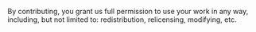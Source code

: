 By contributing, you grant us full permission to use your work in any way, including, but not limited to: redistribution, relicensing, modifying, etc.
